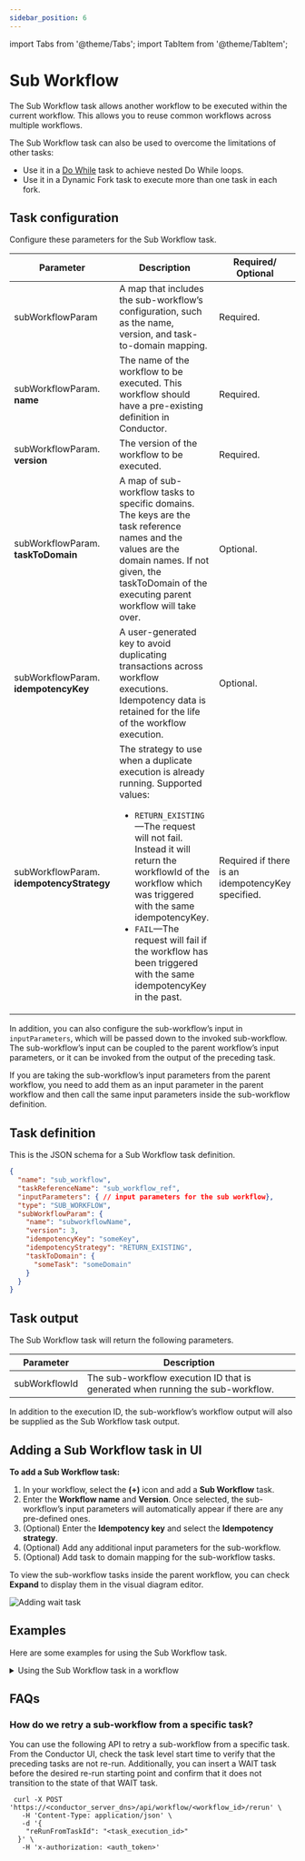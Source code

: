 ```yaml
---
sidebar_position: 6
---
```


import Tabs from '@theme/Tabs';
import TabItem from '@theme/TabItem';

# Sub Workflow

The Sub Workflow task allows another workflow to be executed within the current workflow. This allows you to reuse common workflows across multiple workflows.

The Sub Workflow task can also be used to overcome the limitations of other tasks:
- Use it in a [Do While](./do-while) task to achieve nested Do While loops.
- Use it in a Dynamic Fork task to execute more than one task in each fork.

## Task configuration

Configure these parameters for the Sub Workflow task.

| Parameter     | Description                                                                                                                                                                                                | Required/ Optional |
| ------------- | ---------------------------------------------------------------------------------------------------------------------------------------------------------------------------------------------------------- | ------------- |
| subWorkflowParam | A map that includes the sub-workflow’s configuration, such as the name, version, and task-to-domain mapping. | Required. |
| subWorkflowParam. **name**    | The name of the workflow to be executed. This workflow should have a pre-existing definition in Conductor. | Required. |
| subWorkflowParam. **version**     | The version of the workflow to be executed. | Required. |
| subWorkflowParam. **taskToDomain**     | A map of sub-workflow tasks to specific domains. The keys are the task reference names and the values are the domain names. If not given, the taskToDomain of the executing parent workflow will take over. | Optional. |
| subWorkflowParam. **idempotencyKey**     | A user-generated key to avoid duplicating transactions across workflow executions. Idempotency data is retained for the life of the workflow execution. | Optional. |
| subWorkflowParam. **idempotencyStrategy**     | The strategy to use when a duplicate execution is already running. Supported values:<ul><li>`RETURN_EXISTING`—The request will not fail. Instead it will return the workflowId of the workflow which was triggered with the same idempotencyKey.</li><li>`FAIL`—The request will fail if the workflow has been triggered with the same idempotencyKey in the past.</li></ul> | Required if there is an idempotencyKey specified. |

In addition, you can also configure the sub-workflow’s input in `inputParameters`, which will be passed down to the invoked sub-workflow. The sub-workflow’s input can be coupled to the parent workflow’s input parameters, or it can be invoked from the output of the preceding task.

If you are taking the sub-workflow’s input parameters from the parent workflow, you need to add them as an input parameter in the parent workflow and then call the same input parameters inside the sub-workflow definition.


## Task definition

This is the JSON schema for a Sub Workflow task definition.

```json
{
  "name": "sub_workflow",
  "taskReferenceName": "sub_workflow_ref",
  "inputParameters": { // input parameters for the sub workflow},
  "type": "SUB_WORKFLOW",
  "subWorkflowParam": {
    "name": "subworkflowName",
    "version": 3,
    "idempotencyKey": "someKey",
    "idempotencyStrategy": "RETURN_EXISTING",
    "taskToDomain": {
      "someTask": "someDomain"
    }
  }
}
```

## Task output
The Sub Workflow task will return the following parameters.


| Parameter     | Description                                                       |
| ------------- | ----------------------------------------------------------------- |
| subWorkflowId | The sub-workflow execution ID that is generated when running the sub-workflow. |
In addition to the execution ID, the sub-workflow’s workflow output will also be supplied as the Sub Workflow task output.

## Adding a Sub Workflow task in UI

**To add a Sub Workflow task:**
1. In your workflow, select the **(+)** icon and add a **Sub Workflow** task.
2. Enter the **Workflow name** and **Version**.
  Once selected, the sub-workflow’s input parameters will automatically appear if there are any pre-defined ones.
3. (Optional) Enter the **Idempotency key** and select the **Idempotency strategy**.
4. (Optional) Add any additional input parameters for the sub-workflow.
5. (Optional) Add task to domain mapping for the sub-workflow tasks.

To view the sub-workflow tasks inside the parent workflow, you can check **Expand** to display them in the visual diagram editor.

<p><img src="/content/img/ui-guide-subworkflow-task.png" alt="Adding wait task" /></p>

## Examples

Here are some examples for using the Sub Workflow task.

<details><summary>Using the Sub Workflow task in a workflow</summary>
<p>

Let’s say you have a very long workflow, “payment_for_subscription”, which handles the payment for subscriptions as shown below:

<p align="center"><img src="/content/img/payment-sub-workflow-example.jpg" alt="Payment sub workflow" width="100%" height="auto" style={{paddingBottom: 40, paddingTop: 40}} /></p>

To add this “payment_for_subscription” workflow to a larger subscription workflow, it would be possible to copy and paste the workflow JSON definition over. However, whenever the “payment_for_subscription” workflow is updated, it will not be reflected in the workflow where you have added it. A better way to handle this is to call the “payment_for_subscription” workflow as a sub-workflow in the wider subscription workflow so that any updates to this workflow get reflected in all its parent workflows.

You can add this as a sub-workflow in your required workflow whenever a payment flow is to be implemented:


<p align="center"><img src="/content/img/payment-sub-workflow-in-main-workflow.png" alt="Payment workflow as sub-workflow in a subscription flow" width="50%" height="auto" style={{paddingBottom: 40, paddingTop: 40}} /></p>

This is a subscription workflow with multiple instances where payment flow is to be implemented. Here, the previously-created payment workflow is added as sub-workflows.
The above image is a simplified version of the subscription workflow. You can view the entire version in Playground 
[here](https://play.orkes.io/workflowDef/Subscription/).

</p>
</details>

## FAQs

### How do we retry a sub-workflow from a specific task?

You can use the following API to retry a sub-workflow from a specific task. From the Conductor UI, check the task level start time to verify that the preceding tasks are not re-run. Additionally, you can insert a WAIT task before the desired re-run starting point and confirm that it does not transition to the state of that WAIT task.

```shell
 curl -X POST 'https://<conductor_server_dns>/api/workflow/<workflow_id>/rerun' \
   -H 'Content-Type: application/json' \
   -d '{
    "reRunFromTaskId": "<task_execution_id>"
  }' \
   -H 'x-authorization: <auth_token>'
```
